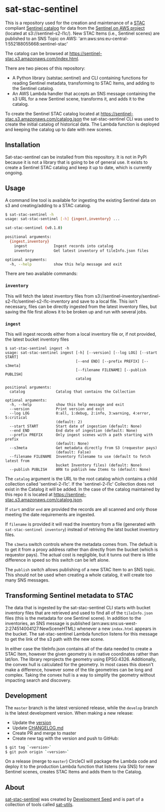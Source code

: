 # sat-stac-sentinel

This is a repository used for the creation and maintenance of a [STAC](https://github.com/radiantearth/stac-spec) compliant [Sentinel catalog](https://sentinel-stac.s3.amazonaws.com/catalog.json) for data from the [Sentinel on AWS project](https://registry.opendata.aws/sentinel-2/) (located at s3://sentinel-s2-l1c/).  New STAC Items (i.e., Sentinel scenes) are published to an SNS Topic on AWS: 'arn:aws:sns:eu-central-1:552188055668:sentinel-stac'

The catalog can be browsed at https://sentinel-stac.s3.amazonaws.com/index.html.

There are two pieces of this repository:

- A Python library (satstac.sentinel) and CLI containing functions for reading Sentinel metadata, transforming to STAC Items, and adding to the Sentinel catalog.
- An AWS Lambda handler that accepts an SNS message containing the s3 URL for a new Sentinel scene, transforms it, and adds it to the catalog.

To create the Sentinel STAC catalog located at https://sentinel-stac.s3.amazonaws.com/catalog.json the sat-stac-sentinel CLI was used to create the initial catalog of historical data. The Lambda function is deployed and keeping the catalog up to date with new scenes.

## Installation

Sat-stac-sentinel can be installed from this repository. It is not in PyPi because it is not a library that is going to be of general use. It exists to create a Sentinel STAC catalog and keep it up to date, which is currently ongoing.


## Usage

A command line tool is available for ingesting the existing Sentinel data on s3 and creating/adding to a STAC catalog.

```bash
$ sat-stac-sentinel -h
usage: sat-stac-sentinel [-h] {ingest,inventory} ...

sat-stac-sentinel (v0.1.0)

positional arguments:
  {ingest,inventory}
    ingest            Ingest records into catalog
    inventory         Get latest inventory of tileInfo.json files

optional arguments:
  -h, --help          show this help message and exit
```

There are two available commands:

### `inventory`

This will fetch the latest inventory files from s3://sentinel-inventory/sentinel-s2-l1c/sentinel-s2-l1c-inventory and save to a local file. This isn't necessary, files can be directly ingested from the latest inventory files, but saving the file first allows it to be broken up and run with several jobs.

### `ingest`

This will ingest records either from a local inventory file or, if not provided, the latest bucket inventory files

```
$ sat-stac-sentinel ingest -h
usage: sat-stac-sentinel ingest [-h] [--version] [--log LOG] [--start START]
                                [--end END] [--prefix PREFIX] [--s3meta]
                                [--filename FILENAME] [--publish PUBLISH]
                                catalog

positional arguments:
  catalog              Catalog that contains the Collection

optional arguments:
  -h, --help           show this help message and exit
  --version            Print version and exit
  --log LOG            0:all, 1:debug, 2:info, 3:warning, 4:error, 5:critical
                       (default: 2)
  --start START        Start date of ingestion (default: None)
  --end END            End date of ingestion (default: None)
  --prefix PREFIX      Only ingest scenes with a path starting with prefix
                       (default: None)
  --s3meta             Get metadata directly from S3 (requestor pays)
                       (default: False)
  --filename FILENAME  Inventory filename to use (default to fetch latest from
                       bucket Inventory files) (default: None)
  --publish PUBLISH    ARN to publish new Items to (default: None)
```

The `catalog` argument is the URL to the root catalog which contains a child collection called 'sentinel-2-l1c'. If the 'sentinel-2-l1c' Collection does not exist in the Catalog it will be added. In the case of the catalog maintained by this repo it is located at https://sentinel-stac.s3.amazonaws.com/catalog.json.

If `start` and/or `end` are provided the records are all scanned and only those meeting the date requirements are ingested.

If `filename` is provided it will read the inventory from a file (generated with `sat-stac-sentinel inventory`) instead of retriving the latst bucket inventory files.

The `s3meta` switch controls where the metadata comes from. The default is to get it from a proxy address rather than directly from the bucket (which is requestor pays). The actual cost is negligible, but it tunns out there is little difference in speed so this switch can be left alone.

The `publish` switch allows publishing of a new STAC Item to an SNS topic. This should not be used when creating a whole catalog, it will create too many SNS messages.

## Transforming Sentinel metadata to STAC

The data that is ingested by the sat-stac-sentinel CLI starts with bucket inventory files that are retrieved and used to find all of the `tileInfo.json` files (this is the metadata for one Sentinel scene). In addition to the inventories, an SNS message is published (arn:aws:sns:us-west-2:274514004127:NewSceneHTML) whenever a new `index.html` appears in the bucket. The sat-stac-sentinel Lambda function listens for this message to get the link of the s3 path with the new scene.

In either case the tileInfo.json contains all of the data needed to create a STAC Item, however the given geometry is in native coordinates rather than lat/lon. The library reprojects the geometry using EPSG:4326. Additionally, the convex hull is calculated for the geometry. In most cases this doesn't make a difference, however some of the tile geometries can be long and complex. Taking the convex hull is a way to simplify the geometry without impacting search and discovery.

## Development

The `master` branch is the latest versioned release, while the `develop` branch is the latest development version. When making a new release:

- Update the [version](satstac.sentinel.version.py)
- Update [CHANGELOG.md](CHANGELOG.md)
- Create PR and merge to master
- Create new tag with the version and push to GitHub:

```bash
$ git tag `<version>`
$ git push origin `<version>`
```

On a release (merge to `master`) CircleCI will package the Lambda code and deploy it to the production Lambda function that listens (via SNS) for new Sentinel scenes, creates STAC Items and adds them to the Catalog.


## About
[sat-stac-sentinel](https://github.com/sat-utils/sat-stac-sentinel) was created by [Development Seed](<http://developmentseed.org>) and is part of a collection of tools called [sat-utils](https://github.com/sat-utils).

